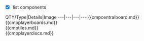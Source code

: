 - [x] list components




QTY/Type|Details|Image
---|---|---|---
{{cmpcentralboard.md}}  
{{cmpplayerboards.md}}  
{{cmptiles.md}}  
{{cmpplayerdiscs.md}}  